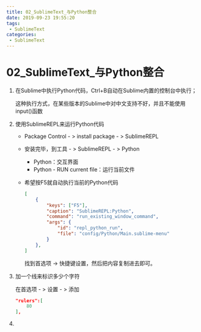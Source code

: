 ```yaml
---
title: 02_SublimeText_与Python整合
date: 2019-09-23 19:55:20
tags: 
 - SublimeText
categories:
 - SublimeText
---
```


# 02_SublimeText_与Python整合

1. 在Sublime中执行Python代码，Ctrl+B自动在Sublime内置的控制台中执行；

   这种执行方式，在某些版本的Sublime中对中文支持不好，并且不能使用input()函数

2. 使用SublimeREPL来运行Python代码

   - Package Control - > install package - > SublimeREPL

   - 安装完毕，到工具 - > SublimeREPL - > Python

     - Python：交互界面
     - Python - RUN current file：运行当前文件

   - 希望按F5就自动执行当前的Python代码

     ```json
     [
         {
             "keys": ["F5"],
             "caption": "SublimeREPL:Python",
             "command": "run_existing_window_command",
             "args": {
                 "id": "repl_python_run",
                 "file": "config/Python/Main.sublime-menu"
             }
         },
     ]
     ```

     找到首选项 -> 快捷键设置，然后把内容复制进去即可。

3. 加一个线来标识多少个字符

   在首选项 - > 设置 - > 添加

   ```json
   "rulers":[
       80
   ],
   ```

   

4. 